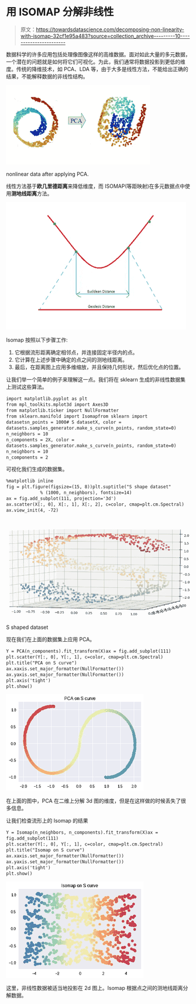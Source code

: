 # 用 ISOMAP 分解非线性

> 原文：<https://towardsdatascience.com/decomposing-non-linearity-with-isomap-32cf1e95a483?source=collection_archive---------10----------------------->

数据科学的许多应用包括处理像图像这样的高维数据。面对如此大量的多元数据，一个潜在的问题就是如何将它们可视化。为此，我们通常将数据投影到更低的维度。传统的降维技术，如 PCA、LDA 等，由于大多是线性方法，不能给出正确的结果，不能解释数据的非线性结构。

![](img/209addf9933de9e424287477bacd2c7a.png)

nonlinear data after applying PCA.

线性方法基于**欧几里德距离**来降低维度，而 ISOMAP(等距映射)在多元数据点中使用**测地线距离**方法。

![](img/08b2eb1b5d6e83f8b4b7ee1aaa6d545d.png)

Isomap 按照以下步骤工作:

1.  它根据流形距离确定相邻点，并连接固定半径内的点。
2.  它计算在上述步骤中确定的点之间的测地线距离。
3.  最后，在距离图上应用多维缩放，并且保持几何形状，然后优化点的位置。

让我们举一个简单的例子来理解这一点。我们将在 sklearn 生成的非线性数据集上测试这些算法。

```
import matplotlib.pyplot as plt
from mpl_toolkits.mplot3d import Axes3D
from matplotlib.ticker import NullFormatter
from sklearn.manifold import Isomapfrom sklearn import datasetsn_points = 1000# S datasetX, color = datasets.samples_generator.make_s_curve(n_points, random_state=0)
n_neighbors = 10
n_components = 2X, color = datasets.samples_generator.make_s_curve(n_points, random_state=0)
n_neighbors = 10
n_components = 2
```

可视化我们生成的数据集。

```
%matplotlib inline
fig = plt.figure(figsize=(15, 8))plt.suptitle("S shape dataset"
             % (1000, n_neighbors), fontsize=14)
ax = fig.add_subplot(111, projection='3d')
ax.scatter(X[:, 0], X[:, 1], X[:, 2], c=color, cmap=plt.cm.Spectral)
ax.view_init(4, -72)
```

![](img/3cb631f7b1cde0aaee9088f3ec935875.png)

S shaped dataset

现在我们在上面的数据集上应用 PCA。

```
Y = PCA(n_components).fit_transform(X)ax = fig.add_subplot(111)
plt.scatter(Y[:, 0], Y[:, 1], c=color, cmap=plt.cm.Spectral)
plt.title("PCA on S curve")
ax.xaxis.set_major_formatter(NullFormatter())
ax.yaxis.set_major_formatter(NullFormatter())
plt.axis('tight')
plt.show()
```

![](img/5f7e8ded6ec510f901de09916982c518.png)

在上面的图中，PCA 在二维上分解 3d 图的维度，但是在这样做的时候丢失了很多信息。

让我们检查流形上的 Isomap 的结果

```
Y = Isomap(n_neighbors, n_components).fit_transform(X)ax = fig.add_subplot(111)
plt.scatter(Y[:, 0], Y[:, 1], c=color, cmap=plt.cm.Spectral)
plt.title("Isomap on S curve")
ax.xaxis.set_major_formatter(NullFormatter())
ax.yaxis.set_major_formatter(NullFormatter())
plt.axis('tight')
plt.show()
```

![](img/be3da062f83c7fc8e5d841af656fca5b.png)

这里，非线性数据被适当地投影在 2d 图上。Isomap 根据点之间的测地线距离分解数据。
